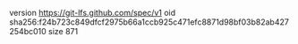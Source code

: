 version https://git-lfs.github.com/spec/v1
oid sha256:f24b723c849dfcf2975b66a1ccb925c471efc8871d98bf03b82ab427254bc010
size 871
